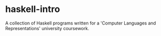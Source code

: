 # haskell-intro
A collection of Haskell programs written for a 'Computer Languages and Representations' university coursework.
